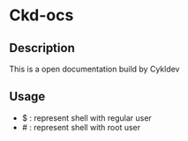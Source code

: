 # Ckd-ocs

## Description
This is a open documentation build by Cykldev

## Usage

* $ : represent shell with regular user
* \# : represent shell with root user

    
